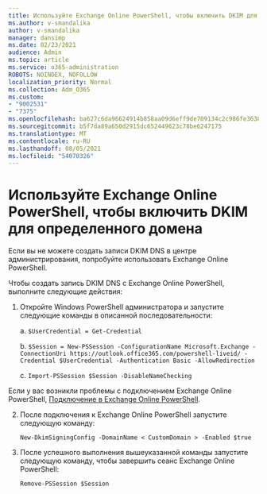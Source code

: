 ```yaml
---
title: Используйте Exchange Online PowerShell, чтобы включить DKIM для определенного домена
ms.author: v-smandalika
author: v-smandalika
manager: dansimp
ms.date: 02/23/2021
audience: Admin
ms.topic: article
ms.service: o365-administration
ROBOTS: NOINDEX, NOFOLLOW
localization_priority: Normal
ms.collection: Adm_O365
ms.custom:
- "9002531"
- "7375"
ms.openlocfilehash: ba627c6da96624914b858aa09d6eff9de709134c2c986fe363845c5ab2b66434
ms.sourcegitcommit: b5f7da89a650d2915dc652449623c78be6247175
ms.translationtype: MT
ms.contentlocale: ru-RU
ms.lasthandoff: 08/05/2021
ms.locfileid: "54070326"
---
```

# <a name="use-exchange-online-powershell-to-enable-dkim-for-a-specific-domain"></a>Используйте Exchange Online PowerShell, чтобы включить DKIM для определенного домена

Если вы не можете создать записи DKIM DNS в центре администрирования, попробуйте использовать Exchange Online PowerShell. 

Чтобы создать запись DKIM DNS с Exchange Online PowerShell, выполните следующие действия:

1. Откройте Windows PowerShell администратора и запустите следующие команды в описанной последовательности:

    а. `$UserCredential = Get-Credential`

    b. `$Session = New-PSSession -ConfigurationName Microsoft.Exchange -ConnectionUri https://outlook.office365.com/powershell-liveid/ -Credential $UserCredential -Authentication Basic -AllowRedirection`

    c. `Import-PSSession $Session -DisableNameChecking`
    
Если у вас возникли проблемы с подключением Exchange Online PowerShell, [Подключение в Exchange Online PowerShell](https://docs.microsoft.com/powershell/exchange/connect-to-exchange-online-powershell).

2. После подключения к Exchange Online PowerShell запустите следующую команду:

    `New-DkimSigningConfig -DomainName < CustomDomain > -Enabled $true`

3. После успешного выполнения вышеуказанной команды запустите следующую команду, чтобы завершить сеанс Exchange Online PowerShell:

    `Remove-PSSession $Session` 



